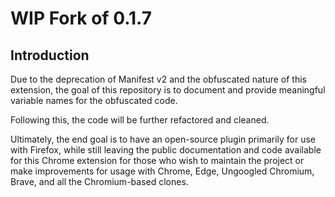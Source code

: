# WIP Fork of 0.1.7

## Introduction
Due to the deprecation of Manifest v2 and the obfuscated nature of this extension, the goal of this repository is to document and provide meaningful variable names for the obfuscated code. 

Following this, the code will be further refactored and cleaned. 

Ultimately, the end goal is to have an open-source plugin primarily for use with Firefox, while still leaving the public documentation and code available for this Chrome extension for those who wish to maintain the project or make improvements for usage with Chrome, Edge, Ungoogled Chromium, Brave, and all the Chromium-based clones.
